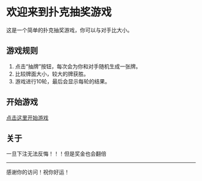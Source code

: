 # 欢迎来到扑克抽奖游戏

这是一个简单的扑克抽奖游戏，你可以与对手比大小。

## 游戏规则

1. 点击“抽牌”按钮，每次会为你和对手随机生成一张牌。
2. 比较牌面大小，较大的牌获胜。
3. 游戏进行10轮，最后会显示每轮的结果。

## 开始游戏

[点击这里开始游戏](./index.html)

## 关于

一旦下注无法反悔！！！但是奖金也会翻倍

---
感谢你的访问！祝你好运！
